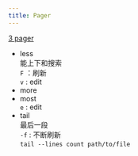 ```yaml
---
title: Pager
---
```

[3 pager](https://www.baeldung.com/linux/more-less-most-commands)

- less  
  能上下和搜索  
  `F` ：刷新  
  `v` : edit
- more
- most  
  `e` : edit
- tail  
  最后一段  
  `-f` : 不断刷新  
  `tail --lines count path/to/file`

